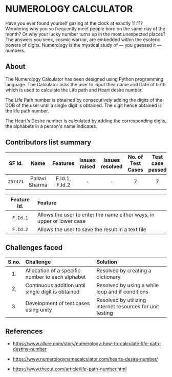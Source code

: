 # **NUMEROLOGY CALCULATOR**

Have you ever found yourself gazing at the clock at exactly 11:11? Wondering why you so frequently meet people born on 
the same day of the month? Or why your lucky number turns up in the most unexpected places? The answers you seek, cosmic
warrior, are embedded within the esoteric powers of digits. 
Numerology is the mystical study of — you guessed it — numbers.

## About

The Numerology Calculator has been designed using Python programming language. The Calculator asks the user to input 
their name and Date of birth which is used to calculate the Life path and Heart desire number. 

The Life Path number is obtained by consecutively adding the digits of the DOB of the user until a single digit is 
obtained. The digit hence obtained is the life path number.

The Heart's Desire number is calculated by adding the corresponding digits, the alphabets in a person's name indicates.

## Contributors list summary

| SF Id. |  Name |  Features |  Issues raised | Issues resolved  | No. of Test Cases  | Test case passed |
| :----: |  :------: |  :--------: |   :--------:  | :--------:  | :--------:  | :--------: |
| `257471` |  Pallavi Sharma |  F.Id.1, F.Id.2|  - | - | 7  | 7 |
  
  
|  Feature Id. | Feature |
|  :----: |  :---------------- |
| `F.Id.1`  |  Allows the user to enter the name either ways, in upper or lower case |
| `F.Id.2`  |  Allows the user to save the result in a text file |

## Challenges faced

| S.no. | Challenge |  Solution |
|  :----: | :---------------- | :---------------- |
| 1. | Allocation of a specific number to each alphabet | Resolved by creating a dictionary |
| 2. | Continuous addition until single digit is obtained | Resolved by using a while loop and if conditions  |
| 3. | Development of test cases using unity | Resolved by utilizing internet resources for unit testing  |

## References

* <https://www.allure.com/story/numerology-how-to-calculate-life-path-destiny-number>

* <https://www.numerologynamecalculator.com/hearts-desire-number/>

* <https://www.thecut.com/article/life-path-number.html>